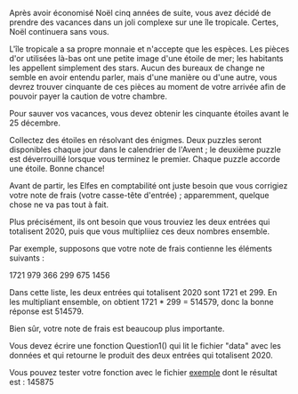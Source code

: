 Après avoir économisé Noël cinq années de suite, vous avez décidé de prendre des vacances dans un joli complexe
 sur une île tropicale. Certes, Noël continuera sans vous.

L'île tropicale a sa propre monnaie et n'accepte que les espèces. Les pièces d'or utilisées là-bas ont
 une petite image d'une étoile de mer; les habitants les appellent simplement des stars. Aucun des bureaux de change ne semble en avoir entendu parler, mais d'une manière ou d'une autre, vous devrez trouver cinquante de ces pièces au moment de votre arrivée afin de pouvoir payer la caution de votre chambre.

Pour sauver vos vacances, vous devez obtenir les cinquante étoiles avant le 25 décembre.

Collectez des étoiles en résolvant des énigmes. Deux puzzles seront disponibles chaque jour dans le calendrier de l'Avent ; le deuxième puzzle est déverrouillé lorsque vous terminez le premier. Chaque puzzle accorde une étoile. Bonne chance!

Avant de partir, les Elfes en comptabilité ont juste besoin que vous corrigiez votre note de frais (votre casse-tête d'entrée) ; apparemment, quelque chose ne va pas tout à fait.

Plus précisément, ils ont besoin que vous trouviez les deux entrées qui totalisent 2020, puis que vous multipliiez ces deux nombres ensemble.

Par exemple, supposons que votre note de frais contienne les éléments suivants :

1721
979
366
299
675
1456

Dans cette liste, les deux entrées qui totalisent 2020 sont 1721 et 299. En les multipliant ensemble, on obtient 1721 * 299 = 514579, donc la bonne réponse est 514579.

Bien sûr, votre note de frais est beaucoup plus importante. 

Vous devez écrire une fonction Question1() qui lit le fichier "data" avec les données et qui retourne le produit des deux entrées qui totalisent 2020.

Vous pouvez tester votre fonction avec le fichier [exemple](/exemple) dont le résultat est : 145875